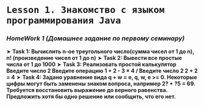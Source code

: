 # ```Lesson 1. Знакомство с языком программирования Java```


### *HomeWork 1 (Домашнее задание по первому семинару)*

➤ __Task 1: Вычислить n-ое треугольного число(сумма чисел от 1 до n), n! (произведение чисел от 1 до n)__
➤ __Task 2: Вывести все простые числа от 1 до 1000__
➤ __Task 3: Реализовать простой калькулятор Введите число 2 Введите операцию 1 + 2 - 3 * 4 / Введите число 2 2 + 2 = 4__
➤ __Task 4: Задано уравнение вида q + w = e, q, w, e >= 0. Некоторые цифры могут быть заменены знаком вопроса, например 2? + ?5 = 69. Требуется восстановить выражение до верного равенства. Предложить хотя бы одно решение или сообщить, что его нет.__